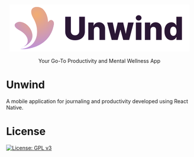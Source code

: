 <p align="center">
    <picture>
      <source media="(prefers-color-scheme: dark)"
          srcset="./assets/unwindLogo-Light"
          width="600"
          height="200"
      />
      <source media="(prefers-color-scheme: light)"
          srcset="./assets/unwindLogo-Dark.svg"
          width="600"
          height="200"
      />
      <img id="logo" alt="Unwind logo"
          src="./assets/unwindLogo-Dark.svg"
      />
    </picture>
</p>

<p align="center">
  Your Go-To Productivity and Mental Wellness App<p>
  </p>

# Unwind
A mobile application for journaling and productivity developed using React Native.

# License
[![License: GPL v3](https://img.shields.io/badge/License-GPLv3-blue.svg)](https://www.gnu.org/licenses/gpl-3.0)
